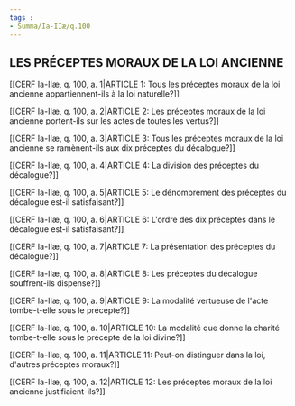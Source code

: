 ```yaml
---
tags : 
- Summa/Ia-IIæ/q.100
---
```


## LES PRÉCEPTES MORAUX DE LA LOI ANCIENNE

[[CERF Ia-IIæ, q. 100, a. 1|ARTICLE 1: Tous les préceptes moraux de la loi ancienne appartiennent-ils à la loi naturelle?]]

[[CERF Ia-IIæ, q. 100, a. 2|ARTICLE 2: Les préceptes moraux de la loi ancienne portent-ils sur les actes de toutes les vertus?]]

[[CERF Ia-IIæ, q. 100, a. 3|ARTICLE 3: Tous les préceptes moraux de la loi ancienne se ramènent-ils aux dix préceptes du décalogue?]]

[[CERF Ia-IIæ, q. 100, a. 4|ARTICLE 4: La division des préceptes du décalogue?]]

[[CERF Ia-IIæ, q. 100, a. 5|ARTICLE 5: Le dénombrement des préceptes du décalogue est-il satisfaisant?]]

[[CERF Ia-IIæ, q. 100, a. 6|ARTICLE 6: L'ordre des dix préceptes dans le décalogue est-il satisfaisant?]]

[[CERF Ia-IIæ, q. 100, a. 7|ARTICLE 7: La présentation des préceptes du décalogue?]]

[[CERF Ia-IIæ, q. 100, a. 8|ARTICLE 8: Les préceptes du décalogue souffrent-ils dispense?]]

[[CERF Ia-IIæ, q. 100, a. 9|ARTICLE 9: La modalité vertueuse de l'acte tombe-t-elle sous le précepte?]]

[[CERF Ia-IIæ, q. 100, a. 10|ARTICLE 10: La modalité que donne la charité tombe-t-elle sous le précepte de la loi divine?]]

[[CERF Ia-IIæ, q. 100, a. 11|ARTICLE 11: Peut-on distinguer dans la loi, d'autres préceptes moraux?]]

[[CERF Ia-IIæ, q. 100, a. 12|ARTICLE 12: Les préceptes moraux de la loi ancienne justifiaient-ils?]]

